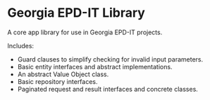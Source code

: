 # Georgia EPD-IT Library

A core app library for use in Georgia EPD-IT projects.

Includes:

* Guard clauses to simplify checking for invalid input parameters.
* Basic entity interfaces and abstract implementations.
* An abstract Value Object class.
* Basic repository interfaces.
* Paginated request and result interfaces and concrete classes.

